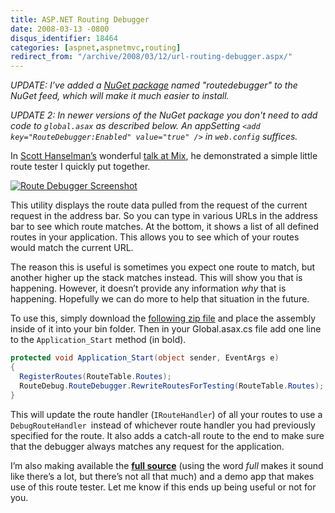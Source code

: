 ```yaml
---
title: ASP.NET Routing Debugger
date: 2008-03-13 -0800
disqus_identifier: 18464
categories: [aspnet,aspnetmvc,routing]
redirect_from: "/archive/2008/03/12/url-routing-debugger.aspx/"
---
```


*UPDATE: I’ve added a [NuGet
package](https://haacked.com/archive/2010/10/06/introducing-nupack-package-manager.aspx)
named "routedebugger" to the NuGet feed, which will make it much easier
to install.*

*UPDATE 2: In newer versions of the NuGet package you don't need to add code to `global.asax` as described below. An appSetting `<add key="RouteDebugger:Enabled" value="true" />` in `web.config` suffices.*

In [Scott Hanselman’s](http://www.hanselman.com/blog/ "Scott Hanselman")
wonderful [talk at
Mix](http://sessions.visitmix.com/?selectedSearch=T22 "Developing ASP.NET MVC Applications Screencast"),
he demonstrated a simple little route tester I quickly put together.

[![Route Debugger
Screenshot](https://haacked.com/images/haacked_com/WindowsLiveWriter/UrlRoutingDebugger_EEBA/route-debugger-screenshot.png)](https://haacked.com/images/haacked_com/WindowsLiveWriter/UrlRoutingDebugger_EEBA/route-debugger-screenshot.png)

This utility displays the route data pulled from the request of the
current request in the address bar. So you can type in various URLs in
the address bar to see which route matches. At the bottom, it shows a
list of all defined routes in your application. This allows you to see
which of your routes would match the current URL.

The reason this is useful is sometimes you expect one route to match,
but another higher up the stack matches instead. This will show you that
is happening. However, it doesn’t provide any information *why* that is
happening. Hopefully we can do more to help that situation in the
future.

To use this, simply download the [following zip
file](http://code.haacked.com/mvc-1.0/RouteDebug-Binary.zip "RouteDebug.dll")
and place the assembly inside of it into your bin folder. Then in your
Global.asax.cs file add one line to the `Application_Start` method (in
bold).

```csharp
protected void Application_Start(object sender, EventArgs e)
{
  RegisterRoutes(RouteTable.Routes);
  RouteDebug.RouteDebugger.RewriteRoutesForTesting(RouteTable.Routes);
}
```

This will update the route handler (`IRouteHandler`) of all your routes
to use a `DebugRouteHandler `instead of whichever route handler you had
previously specified for the route. It also adds a catch-all route to
the end to make sure that the debugger always matches any request for
the application.

I’m also making available the [**full
source**](http://code.haacked.com/mvc-1.0/RouteTesterDemo.zip "Route Tester Demo")
(using the word *full* makes it sound like there’s a lot, but there’s
not all that much) and a demo app that makes use of this route tester.
Let me know if this ends up being useful or not for you.
